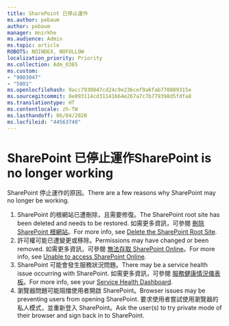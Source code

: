 ```yaml
---
title: SharePoint 已停止運作
ms.author: pebaum
author: pebaum
manager: mnirkhe
ms.audience: Admin
ms.topic: article
ROBOTS: NOINDEX, NOFOLLOW
localization_priority: Priority
ms.collection: Adm_O365
ms.custom:
- "9003047"
- "5801"
ms.openlocfilehash: 9acc7930847cd24c9e236cef9a6fab770889315e
ms.sourcegitcommit: 8e093114cd31141664e267a7c7b779398d5fdfa8
ms.translationtype: HT
ms.contentlocale: zh-TW
ms.lasthandoff: 06/04/2020
ms.locfileid: "44563740"
---
```

# <a name="sharepoint-is-no-longer-working"></a><span data-ttu-id="96a69-102">SharePoint 已停止運作</span><span class="sxs-lookup"><span data-stu-id="96a69-102">SharePoint is no longer working</span></span>

<span data-ttu-id="96a69-103">SharePoint 停止運作的原因。</span><span class="sxs-lookup"><span data-stu-id="96a69-103">There are a few reasons why SharePoint may no longer be working.</span></span>

1. <span data-ttu-id="96a69-104">SharePoint 的根網站已遭刪除，且需要修復。</span><span class="sxs-lookup"><span data-stu-id="96a69-104">The SharePoint root site has been deleted and needs to be restored.</span></span> <span data-ttu-id="96a69-105">如需更多資訊，可參閱 [刪除 SharePoint 根網站](https://docs.microsoft.com/sharepoint/troubleshoot/sites/url-that-resides-under-root-site-collection-is-broken)。</span><span class="sxs-lookup"><span data-stu-id="96a69-105">For more info, see [Delete the SharePoint Root Site](https://docs.microsoft.com/sharepoint/troubleshoot/sites/url-that-resides-under-root-site-collection-is-broken).</span></span>
2. <span data-ttu-id="96a69-106">許可權可能已遭變更或移除。</span><span class="sxs-lookup"><span data-stu-id="96a69-106">Permissions may have changed or been removed.</span></span> <span data-ttu-id="96a69-107">如需更多資訊，可參閱 [無法存取 SharePoint Online](https://docs.microsoft.com/sharepoint/troubleshoot/sharing-and-permissions/sharepoint-online-inaccessible)。</span><span class="sxs-lookup"><span data-stu-id="96a69-107">For more info, see [Unable to access SharePoint Online](https://docs.microsoft.com/sharepoint/troubleshoot/sharing-and-permissions/sharepoint-online-inaccessible).</span></span>
3. <span data-ttu-id="96a69-108">SharePoint 可能會發生服務狀況問題。</span><span class="sxs-lookup"><span data-stu-id="96a69-108">There may be a service health issue occurring with SharePoint.</span></span> <span data-ttu-id="96a69-109">如需更多資訊，可參閱 [服務健康情況儀表板](https://admin.microsoft.com/AdminPortal/Home#/servicehealth)。</span><span class="sxs-lookup"><span data-stu-id="96a69-109">For more info, see your [Service Health Dashboard](https://admin.microsoft.com/AdminPortal/Home#/servicehealth).</span></span>
4. <span data-ttu-id="96a69-110">瀏覽器問題可能阻擋使用者開啟 SharePoint。</span><span class="sxs-lookup"><span data-stu-id="96a69-110">Browser issues may be preventing users from opening SharePoint.</span></span> <span data-ttu-id="96a69-111">要求使用者嘗試使用瀏覽器的私人模式，並重新登入 SharePoint。</span><span class="sxs-lookup"><span data-stu-id="96a69-111">Ask the user(s) to try private mode of their browser and sign back in to SharePoint.</span></span>
